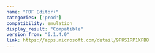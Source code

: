 ```yaml
---
name: "PDF Editor+"
categories: ['prod']
compatibility: emulation
display_result: "Compatible"
version_from: "6.1.4.0"
link: https://apps.microsoft.com/detail/9PKS1RP1XFB8
---
```

